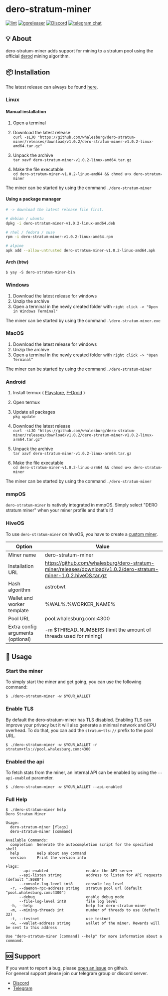 # dero-stratum-miner
[![lint](https://github.com/whalesburg/dero-stratum-miner/actions/workflows/lint.yml/badge.svg)](https://github.com/whalesburg/dero-stratum-miner/actions/workflows/lint.yml)
[![goreleaser](https://github.com/whalesburg/dero-stratum-miner/actions/workflows/release.yml/badge.svg)](https://github.com/whalesburg/dero-stratum-miner/actions/workflows/release.yml)
[![Discord](https://img.shields.io/discord/955758990682390568?logo=discord&logoColor=white&labelColor=5865F2&color=gray)](https://discord.gg/GSacSHyEBP)
[![telegram chat](https://img.shields.io/badge/telegram-chat-gray?labelColor=0088cc)](https://t.me/+KmaphwptVMQ2ZDBk)


## 💡 About
dero-stratum-miner adds support for mining to a stratum pool using the official [derod](https://github.com/deroproject/derohe) mining algorithm.


## 📦 Installation
The latest release can always be found [here](https://github.com/whalesburg/dero-stratum-miner/releases).


### Linux

#### Manual installation
1. Open a terminal
2. Download the latest release  
`curl -sLJO "https://github.com/whalesburg/dero-stratum-miner/releases/download/v1.0.2/dero-stratum-miner-v1.0.2-linux-amd64.tar.gz"`

3. Unpack the archive  
`tar xavf dero-stratum-miner-v1.0.2-linux-amd64.tar.gz`

4. Make the file executable  
`cd dero-stratum-miner-v1.0.2-linux-amd64 && chmod u+x dero-stratum-miner`

The miner can be started by using the command `./dero-stratum-miner`


#### Using a package manager
```bash
# -> download the latest release file first.

# debian / ubuntu
dpkg -i dero-stratum-miner-v1.0.2-linux-amd64.deb

# rhel / fedora / suse
rpm -i dero-stratum-miner-v1.0.2-linux-amd64.rpm

# alpine
apk add --allow-untrusted dero-stratum-miner-v1.0.2-linux-amd64.apk
```


#### Arch (btw)
```
$ yay -S dero-stratum-miner-bin
```


### Windows
1. Download the latest release for windows
2. Unzip the archive
3. Open a terminal in the newly created folder with `right click -> "Open in Windows Terminal"`

The miner can be started by using the command `.\dero-stratum-miner.exe`


### MacOS
1. Download the latest release for windows
2. Unzip the archive
3. Open a terminal in the newly created folder with `right click -> "Open Terminal"`

The miner can be started by using the command `./dero-stratum-miner`


### Android
1. Install termux (
    [Playstore](https://play.google.com/store/apps/details?id=com.termux&gl=US),
    [F-Droid](https://f-droid.org/en/packages/com.termux/)
)
2. Open termux
3. Update all packages  
`pkg update`

4. Download the latest release  
`curl -sLJO "https://github.com/whalesburg/dero-stratum-miner/releases/download/v1.0.2/dero-stratum-miner-v1.0.2-linux-arm64.tar.gz"`

5. Unpack the archive  
`tar xavf dero-stratum-miner-v1.0.2-linux-arm64.tar.gz`

6. Make the file executable  
`cd dero-stratum-miner-v1.0.2-linux-arm64 && chmod u+x dero-stratum-miner`

The miner can be started by using the command `./dero-stratum-miner`


### mmpOS
`dero-stratum-miner` is natively integrated in mmpOS. Simply select "DERO stratum miner" when your miner profile and that's it!

### HiveOS
To use `dero-stratum-miner` on hiveOS, you have to create a [custom miner](https://hiveon.com/knowledge-base/getting_started/start_custom_miner/).  

Option                            | Value
----------------------------------|------------------------------------------------------------------------------------------------------------------
Miner name                        | dero-stratum-miner
Installation URL                  | https://github.com/whalesburg/dero-stratum-miner/releases/download/v1.0.2/dero-stratum-miner-1.0.2.hiveOS.tar.gz
Hash algorithm                    | astrobwt
Wallet and worker template        | %WAL%.%WORKER_NAME%
Pool URL                          | pool.whalesburg.com:4300
Extra config arguments (optional) | -m $THREAD_NUMBERS (limit the amount of threads used for mining)


## 🚀 Usage

### Start the miner
To simply start the miner and get going, you can use the following command:
```
$ ./dero-stratum-miner -w $YOUR_WALLET
```

### Enable TLS
By default the dero-stratum-miner has TLS disabled. Enabling TLS can improve your privacy but it will also generate a minimal network and CPU overhead.
To do that, you can add the `stratum+tls://` prefix to the pool URL.
```
$ ./dero-stratum-miner -w $YOUR_WALLET -r stratum+tls://pool.whalesburg.com:4300
```

### Enabled the api
To fetch stats from the miner, an internal API can be enabled by using the `--api-enabled` parameter.
```
$ ./dero-stratum-miner -w $YOUR_WALLET --api-enabled
```

### Full Help
```
$ ./dero-stratum-miner help
Dero Stratum Miner

Usage:
  dero-stratum-miner [flags]
  dero-stratum-miner [command]

Available Commands:
  completion  Generate the autocompletion script for the specified shell
  help        Help about any command
  version     Print the version info

Flags:
      --api-enabled                 enable the API server
      --api-listen string           address to listen for API requests (default ":8080")
      --console-log-level int8      console log level
  -r, --daemon-rpc-address string   stratum pool url (default "pool.whalesburg.com:4300")
      --debug                       enable debug mode
      --file-log-level int8         file log level
  -h, --help                        help for dero-stratum-miner
  -m, --mining-threads int          number of threads to use (default 32)
  -t, --testnet                     use testnet
  -w, --wallet-address string       wallet of the miner. Rewards will be sent to this address

Use "dero-stratum-miner [command] --help" for more information about a command.
```


## 🆘 Support 
If you want to report a bug, please [open an issue](https://github.com/whalesburg/dero-stratum-miner/issues/new/choose) on github.  
For general support please join our telegram group or discord server.
- [Discord](https://discord.gg/GSacSHyEBP)
- [Telegram](https://t.me/+KmaphwptVMQ2ZDBk)
